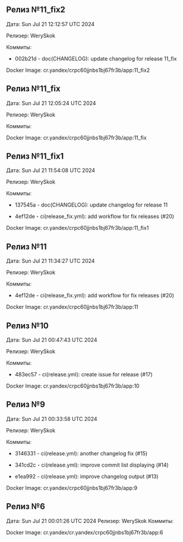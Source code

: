## Релиз №11_fix2
Дата: Sun Jul 21 12:12:57 UTC 2024

Релизер: WerySkok

Коммиты:

* 002b21d - doc(CHANGELOG): update changelog for release 11_fix

Docker Image: cr.yandex/crpc60jjnbs1bj67fr3b/app:11_fix2

## Релиз №11_fix
Дата: Sun Jul 21 12:05:24 UTC 2024

Релизер: WerySkok

Коммиты:



Docker Image: cr.yandex/crpc60jjnbs1bj67fr3b/app:11_fix

## Релиз №11_fix1
Дата: Sun Jul 21 11:54:08 UTC 2024

Релизер: WerySkok

Коммиты:

* 137545a - doc(CHANGELOG): update changelog for release 11

* 4ef12de - ci(release_fix.yml): add workflow for fix releases (#20)

Docker Image: cr.yandex/crpc60jjnbs1bj67fr3b/app:11_fix1

## Релиз №11
Дата: Sun Jul 21 11:34:27 UTC 2024

Релизер: WerySkok

Коммиты:

* 4ef12de - ci(release_fix.yml): add workflow for fix releases (#20)

Docker Image: cr.yandex/crpc60jjnbs1bj67fr3b/app:11

## Релиз №10
Дата: Sun Jul 21 00:47:43 UTC 2024

Релизер: WerySkok

Коммиты:

* 483ec57 - ci(release.yml): create issue for release (#17)

Docker Image: cr.yandex/crpc60jjnbs1bj67fr3b/app:10

## Релиз №9
Дата: Sun Jul 21 00:33:58 UTC 2024

Релизер: WerySkok

Коммиты:

* 3146331 - ci(release.yml): another changelog fix (#15)

* 341cd2c - ci(release.yml): improve commit list displaying (#14)

* e1ea992 - ci(release.yml): improve changelog output (#13)

Docker Image: cr.yandex/crpc60jjnbs1bj67fr3b/app:9

## Релиз №6
Дата: Sun Jul 21 00:01:26 UTC 2024
Релизер: WerySkok
Коммиты:

Docker Image: cr.yandex/cr.yandex/crpc60jjnbs1bj67fr3b/app:6
